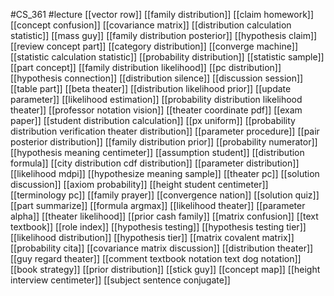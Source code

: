 #CS_361
#lecture
[[vector row]]
[[family distribution]]
[[claim homework]]
[[concept confusion]]
[[covariance matrix]]
[[distribution calculation statistic]]
[[mass guy]]
[[family distribution posterior]]
[[hypothesis claim]]
[[review concept part]]
[[category distribution]]
[[converge machine]]
[[statistic calculation statistic]]
[[probability distribution]]
[[statistic sample]]
[[part concept]]
[[family distribution likelihood]]
[[pc distribution]]
[[hypothesis connection]]
[[distribution silence]]
[[discussion session]]
[[table part]]
[[beta theater]]
[[distribution likelihood prior]]
[[update parameter]]
[[likelihood estimation]]
[[probability distribution likelihood theater]]
[[professor notation vision]]
[[theater coordinate pdf]]
[[exam paper]]
[[student distribution calculation]]
[[px uniform]]
[[probability distribution verification theater distribution]]
[[parameter procedure]]
[[pair posterior distribution]]
[[family distribution prior]]
[[probability numerator]]
[[hypothesis meaning centimeter]]
[[assumption student]]
[[distribution formula]]
[[city distribution cdf distribution]]
[[parameter distribution]]
[[likelihood mdpi]]
[[hypothesize meaning sample]]
[[theater pc]]
[[solution discussion]]
[[axiom probability]]
[[height student centimeter]]
[[terminology pc]]
[[family prayer]]
[[convergence nation]]
[[solution quiz]]
[[part summarize]]
[[formula argmax]]
[[likelihood theater]]
[[parameter alpha]]
[[theater likelihood]]
[[prior cash family]]
[[matrix confusion]]
[[text textbook]]
[[role index]]
[[hypothesis testing]]
[[hypothesis testing tier]]
[[likelihood distribution]]
[[hypothesis tier]]
[[matrix covalent matrix]]
[[probability cita]]
[[covariance matrix discussion]]
[[distribution theater]]
[[guy regard theater]]
[[comment textbook notation text dog notation]]
[[book strategy]]
[[prior distribution]]
[[stick guy]]
[[concept map]]
[[height interview centimeter]]
[[subject sentence conjugate]]

